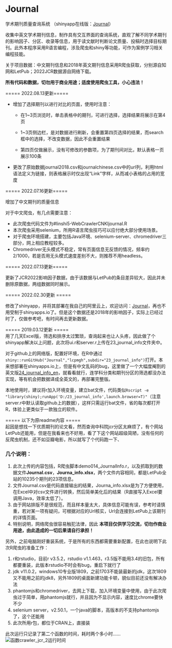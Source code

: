 # Journal

学术期刊质量查询系统 （shinyapp在线版：[Journal](http://lcpmgh.com/Journal)）

收集中英文学术期刊信息，制作具有交互界面的查询系统，直观了解不同学术期刊的影响因子、分区、收录等信息，用于读文献时判断论文质量、投稿时选择目标期刊。此外本程序采用R语言编程，涉及爬虫和shiny等功能，可作为案例学习相关编程技能。

关于项目数据：中文期刊信息和2018年英文期刊信息采用R爬虫获取，分别源自知网和LetPub；2022JCR数据源自网络下载。

**所有代码和数据，切勿用于商业用途；适度使用爬虫工具，小心违法！**

===== 2022.08.13更新=====

+ 增加了选择期刊以进行对比的页面，使用时注意：
  
  + 在1~3页浏览时，单击表格中的期刊，可进行选择，选择结果将展示在第4页
  
  + 1~3页侧边栏，是对数据进行刷新，会重置第四页选择的结果，而search框中的选择，不改变数据，因此不会重置结果
  
  + 第四页仅做展示，没有可修改的参数项，为了期刊间对比，默认表格一页展示100条

+ 更改了原始数据journal2018.csv和journalchinese.csv中的url列，利用html语法定义为链接，则表格展示时仅出现“Link”字样，从而减小表格的占用的宽度

===== 2022.07.16更新===== 

增加了中文期刊的质量信息

对于中文爬虫，有几点需要注意：

+ 此次爬虫代码文件为#linshi5-WebCrawlerCNKIjournal.R
+ 本次爬虫采用selenium，所用R语言爬虫技巧可以应付绝大部分使用场景。
+ 对于爬虫环境搭建，主要包括Java环境、selenium-server、chromedriver三部分，网上相应教程较多。
+ Chromedriver无头模式不稳定，常有页面信息无反馈的情况，频率约2/1000，若是否用无头模式速度差别不大，则推荐不用headless。

===== 2022.07.13更新===== 

更新了JCR2022影响因子数据，由于该数据与LetPub的条目差异较大，因此并未删除原数据，两组数据同时展示。

===== 2022.02.30更新 =====  

修改了shinyapp，并将其部署在我自己的阿里云上，欢迎访问：[Journal](http://lcpmgh.com/Journal)，再也不用受制于shinyapps.io了。但是这个数据还是2018年的影响因子，实际上已经过时了，仅做参考吧，有时间再去更新数据。

===== 2019.03.12更新 =====  
用了几天Excel版，筛选和排序太过繁琐，查询起来也让人头疼，因此做了个shinyapp解决以上问题，此次将ui.r和server.r上传在23_journal_info文件夹中。

对于github上的网络版，配置好环境，在R中通过```shiny::runGitHub("Journal","lcpmgh",subdir="23_journal_info")```打开。本来想部署在shinyapps.io上，但是有中文乱码的bug，这里做了一个大幅度阉割的英文版[24_journal_info_en](https://lcpmgh.shinyapps.io/24_journal_info_en/)，就看看就行，连学科分类和期刊分区的筛选都没办法实现，等有机会把数据译成全英文的，再部署完整版。

本地使用时，建议将r加入环境变量，建立bat文件，代码类似```Rscript -e "library(shiny);runApp('D:/23_journal_info',launch.browser=T)"```（注意server.r中默认读取github上的数据），这样只需运行bat文件，省的每次都打开R，体验上更类似于一款独立的软件。

===== 以下为原readme内容 =====  
起因是想找一下优质期刊的论文看，然而查询中科院jcr分区太麻烦了，有个网站LetPub还能用，但是在我看来也不好用，看了下这个网站超级简陋，没有任何的反爬虫机制，还不如豆瓣电影，所以就写了个代码跑一下、

### **几个说明：**

1. 此次上传的内容包括，R爬虫脚本demo014_JournalInfo.r，以及抓取到的数据文件**Journal.csv**，**Journa_info.xlsx**，两个文件内容相同，都是LetPub全站的10235个期刊的23项信息。
2. 文件Journal.csv是代码直接输出的结果，Journa_info.xlsx是为了方便使用，在Excel中对csv文件进行转换，然后简单美化后的结果（R直接写入Excel要调用Java，效率太低了）。
3. 由于网站排版不是很规范，而且样本量太大，具体信息可能有误，参考时请慎重，若对某一项有疑问，可根据对应的Url核实，Url会连接到LetPub上该期刊的详情页面。
4. 特别说明，网络爬虫很容易触犯法律，因此 **本项目仅供学习交流，切勿作商业用途，由此造成的一切后果请自行承担！**

另外，之前电脑刚好重装系统，于是所有的东西都需要重新配置，在此也说明下此次R爬虫的准备工作：

1. r和rstudio，目前r v3.5.2，rstudio v1.1.463，r3.5版不能用3.4的旧包，所有都要重装，此版本rstudio不时会有bug，重启下就行了
2. jdk v11.0.2，windows10专业版1809，之前1703不能装最新的jdk，这次1809又不能用之前的jdk8，另外1809的桌面新建功能卡顿，貌似目前还没有解决办法 
3. phantomjs和chromedriver，去网上下载，加入环境变量中使用，由于此次爬虫过于简单，用phantomjs就行，并且因为不显示内容，速度比chrome要快不少
4. selenium server，v2.50.1，一个java的脚本，高版本的不支持phantomjs了，这个还能用
5. 此次所用r包，都位于CRAN上，直接装

此次运行只记录了第二个函数的时间，耗时两个多小时……
![函数crawler_jcr_2运行时间](https://github.com/lcpmgh/Journal/blob/master/timeconsuming.png "函数crawler_jcr_2运行时间")
